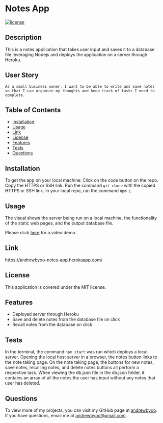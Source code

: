# Notes App
[![license](https://img.shields.io/badge/license-MIT-blue)](./LICENSE)
## Description
This is a notes application that takes user input and saves it to a database file leveraging Nodejs and deploys the application on a server through Heroku.

## User Story
```
As a small business owner, I want to be able to write and save notes so that I can organize my thoughts and keep track of tasks I need to complete.
```

## Table of Contents
- [Installation](#installation)
- [Usage](#usage)
- [Link](#link)
- [License](#license)
- [Features](#features)
- [Tests](#tests)
- [Questions](#questions)

## Installation
To get the app on your local machine:
Click on the code button on the repo.
Copy the HTTPS or SSH link.
Run the command `git clone` with the copied HTTPS or SSH link.
In your local repo, run the command `npm i`.

## Usage
The visual shows the server being run on a local machine, the functionality of the static web pages, and the output database file.

Please click [here](https://youtu.be/zAkd_t5Yruo) for a video demo.

## Link
https://andrewbyoo-notes-app.herokuapp.com/

## License
This application is covered under the MIT license.

## Features
- Deployed server through Heroku
- Save and delete notes from the database file on click
- Recall notes from the database on click

## Tests
In the terminal, the command `npm start` was run which deploys a local server. Opening the local host server in a browser, the notes button links to the note taking page. On the note taking page, the buttons for new notes, save notes, recalling notes, and delete notes buttons all perform a respective task. When viewing the db.json file in the db.json folder, it contains an array of all the notes the user has input without any notes that user has deleted.

## Questions
To view more of my projects, you can visit my GitHub page at [andrewbyoo](https://github.com/andrewbyoo).
If you have questions, email me at [andrewbyoo@gmail.com](mailto:andrewbyoo@gmail.com).
